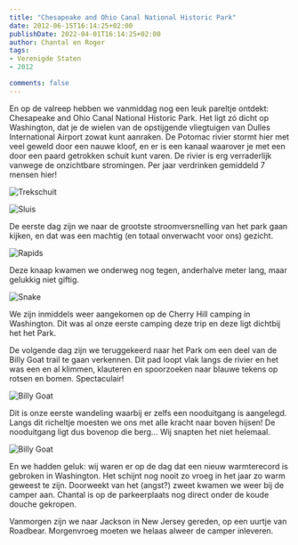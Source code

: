 ```yaml
---
title: "Chesapeake and Ohio Canal National Historic Park"
date: 2012-06-15T16:14:25+02:00
publishDate: 2022-04-01T16:14:25+02:00
author: Chantal en Roger
tags:
- Verenigde Staten
- 2012

comments: false
---
```


En op de valreep hebben we vanmiddag nog een leuk pareltje ontdekt: Chesapeake and Ohio Canal National Historic Park. Het ligt zó dicht op Washington, dat je de wielen van de opstijgende vliegtuigen van Dulles International Airport zowat kunt aanraken. De Potomac rivier stormt hier met veel geweld door een nauwe kloof, en er is een kanaal waarover je met een door een paard getrokken schuit kunt varen. De rivier is erg verraderlijk vanwege de onzichtbare stromingen. Per jaar verdrinken gemiddeld 7 mensen hier!

![Trekschuit](./images/IMG_1144.JPG)

![Sluis](./images/IMG_1147.JPG)

De eerste dag zijn we naar de grootste stroomversnelling van het park gaan kijken, en dat was een machtig (en totaal onverwacht voor ons) gezicht.

![Rapids](./images/IMG_1158.JPG)

Deze knaap kwamen we onderweg nog tegen, anderhalve meter lang, maar gelukkig niet giftig.

![Snake](./images/IMG_1176.JPG)

We zijn inmiddels weer aangekomen op de Cherry Hill camping in Washington. Dit was al onze eerste camping deze trip en deze ligt dichtbij het het Park.

De volgende dag zijn we teruggekeerd naar het Park om een deel van de Billy Goat trail te gaan verkennen. Dit pad loopt vlak langs de rivier en het was een en al klimmen, klauteren en spoorzoeken naar blauwe tekens op rotsen en bomen. Spectaculair!

![Billy Goat](./images/IMG_1217.JPG)

Dit is onze eerste wandeling waarbij er zelfs een nooduitgang is aangelegd.
Langs dit richeltje moesten we ons met alle kracht naar boven hijsen! De nooduitgang ligt dus bovenop die berg... Wij snapten het niet helemaal.

![Billy Goat](./images/IMG_1234.JPG)

En we hadden geluk: wij waren er op de dag dat een nieuw warmterecord is gebroken in Washington. Het schijnt nog nooit zo vroeg in het jaar zo warm geweest te zijn. Doorweekt van het (angst?) zweet kwamen we weer bij de camper aan. Chantal is op de parkeerplaats nog direct onder de koude douche gekropen.

Vanmorgen zijn we naar Jackson in New Jersey gereden, op een uurtje van Roadbear. Morgenvroeg moeten we helaas alweer de camper inleveren.
